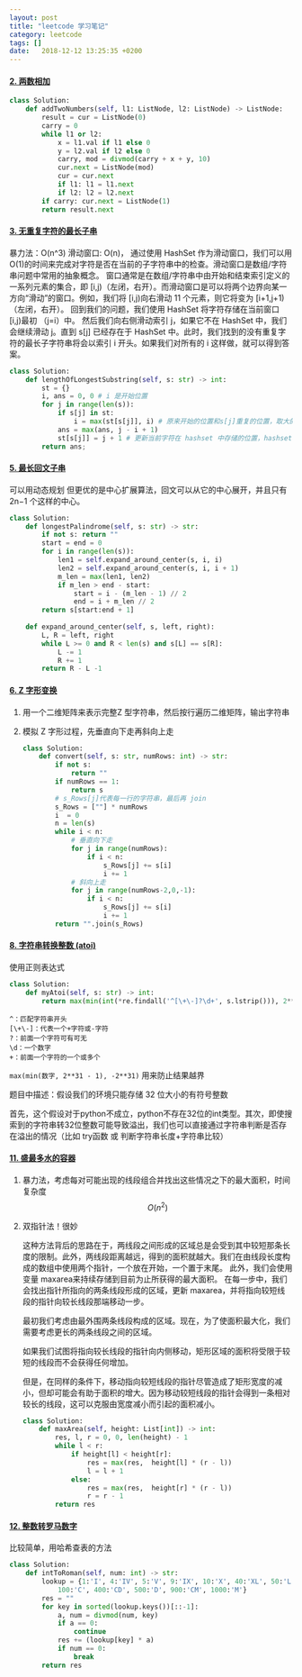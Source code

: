 ```yaml
---
layout: post
title: "leetcode 学习笔记"
category: leetcode
tags: []
date:   2018-12-12 13:25:35 +0200
---
```


#### [2. 两数相加](https://leetcode-cn.com/problems/add-two-numbers/)

```python
class Solution:
    def addTwoNumbers(self, l1: ListNode, l2: ListNode) -> ListNode:
        result = cur = ListNode(0)
        carry = 0
        while l1 or l2:
            x = l1.val if l1 else 0
            y = l2.val if l2 else 0
            carry, mod = divmod(carry + x + y, 10)
            cur.next = ListNode(mod)
            cur = cur.next
            if l1: l1 = l1.next
            if l2: l2 = l2.next
        if carry: cur.next = ListNode(1)
        return result.next
```

#### [3. 无重复字符的最长子串](https://leetcode-cn.com/problems/longest-substring-without-repeating-characters/)
暴力法：O(n^3)
滑动窗口: O(n)， 通过使用 HashSet 作为滑动窗口，我们可以用O(1)的时间来完成对字符是否在当前的子字符串中的检查。滑动窗口是数组/字符串问题中常用的抽象概念。 窗口通常是在数组/字符串中由开始和结束索引定义的一系列元素的集合，即 [i,j)（左闭，右开）。而滑动窗口是可以将两个边界向某一方向“滑动”的窗口。例如，我们将 [i,j)向右滑动 11 个元素，则它将变为 [i+1,j+1)（左闭，右开）。
回到我们的问题，我们使用 HashSet 将字符存储在当前窗口 [i,j)最初 （j=i）中。 然后我们向右侧滑动索引 j，如果它不在 HashSet 中，我们会继续滑动 j。直到 s[j] 已经存在于 HashSet 中。此时，我们找到的没有重复字符的最长子字符串将会以索引 i 开头。如果我们对所有的 i 这样做，就可以得到答案。
```python
class Solution:
    def lengthOfLongestSubstring(self, s: str) -> int:
        st = {}
        i, ans = 0, 0 # i 是开始位置
        for j in range(len(s)):
            if s[j] in st:
                i = max(st[s[j]], i) # 原来开始的位置和s[j]重复的位置，取大的那个
            ans = max(ans, j - i + 1)
            st[s[j]] = j + 1 # 更新当前字符在 hashset 中存储的位置，hashset 存储了一个窗口中字符的位置
        return ans;
```

#### [5. 最长回文子串](https://leetcode-cn.com/problems/longest-palindromic-substring/)
可以用动态规划
但更优的是中心扩展算法，回文可以从它的中心展开，并且只有 2n−1 个这样的中心。

```python
class Solution:
    def longestPalindrome(self, s: str) -> str:
        if not s: return ""
        start = end = 0
        for i in range(len(s)):
            len1 = self.expand_around_center(s, i, i)
            len2 = self.expand_around_center(s, i, i + 1)
            m_len = max(len1, len2)
            if m_len > end - start:
                start = i - (m_len - 1) // 2
                end = i + m_len // 2
        return s[start:end + 1]
    
    def expand_around_center(self, s, left, right):
        L, R = left, right
        while L >= 0 and R < len(s) and s[L] == s[R]:
            L -= 1
            R += 1
        return R - L -1
```

#### [6. Z 字形变换](https://leetcode-cn.com/problems/zigzag-conversion/)

1. 用一个二维矩阵来表示完整Z 型字符串，然后按行遍历二维矩阵，输出字符串

2. 模拟 Z 字形过程，先垂直向下走再斜向上走

   ```python
   class Solution:
       def convert(self, s: str, numRows: int) -> str:
           if not s:
               return ""
           if numRows == 1:
               return s
           # s_Rows[j]代表每一行的字符串，最后再 join
           s_Rows = [""] * numRows
           i  = 0
           n = len(s)
           while i < n:
               # 垂直向下走
               for j in range(numRows):
                   if i < n:
                       s_Rows[j] += s[i]
                       i += 1
               # 斜向上走
               for j in range(numRows-2,0,-1):
                   if i < n:
                       s_Rows[j] += s[i]
                       i += 1
           return "".join(s_Rows)
   ```

#### [8. 字符串转换整数 (atoi)](https://leetcode-cn.com/problems/string-to-integer-atoi/)

使用正则表达式

```python
class Solution:
    def myAtoi(self, s: str) -> int:
        return max(min(int(*re.findall('^[\+\-]?\d+', s.lstrip())), 2**31 - 1), -2**31)
```

```
^：匹配字符串开头
[\+\-]：代表一个+字符或-字符
?：前面一个字符可有可无
\d：一个数字
+：前面一个字符的一个或多个
```

`max(min(数字, 2**31 - 1), -2**31)` 用来防止结果越界

题目中描述：假设我们的环境只能存储 32 位大小的有符号整数

首先，这个假设对于python不成立，python不存在32位的int类型。其次，即使搜索到的字符串转32位整数可能导致溢出，我们也可以直接通过字符串判断是否存在溢出的情况（比如 try函数 或 判断字符串长度+字符串比较）

#### [11. 盛最多水的容器](https://leetcode-cn.com/problems/container-with-most-water/)

1. 暴力法，考虑每对可能出现的线段组合并找出这些情况之下的最大面积，时间复杂度 $$O(n^2)$$ 

2. 双指针法！很妙

   这种方法背后的思路在于，两线段之间形成的区域总是会受到其中较短那条长度的限制。此外，两线段距离越远，得到的面积就越大。我们在由线段长度构成的数组中使用两个指针，一个放在开始，一个置于末尾。 此外，我们会使用变量 maxarea来持续存储到目前为止所获得的最大面积。 在每一步中，我们会找出指针所指向的两条线段形成的区域，更新 maxarea，并将指向较短线段的指针向较长线段那端移动一步。

   最初我们考虑由最外围两条线段构成的区域。现在，为了使面积最大化，我们需要考虑更长的两条线段之间的区域。

   如果我们试图将指向较长线段的指针向内侧移动，矩形区域的面积将受限于较短的线段而不会获得任何增加。

   但是，在同样的条件下，移动指向较短线段的指针尽管造成了矩形宽度的减小，但却可能会有助于面积的增大。因为移动较短线段的指针会得到一条相对较长的线段，这可以克服由宽度减小而引起的面积减小。

   ```python
   class Solution:
       def maxArea(self, height: List[int]) -> int:
           res, l, r = 0, 0, len(height) - 1
           while l < r: 
               if height[l] < height[r]:
                   res = max(res,  height[l] * (r - l))
                   l = l + 1
               else:
                   res = max(res,  height[r] * (r - l))
                   r = r - 1
           return res
   ```

#### [12. 整数转罗马数字](https://leetcode-cn.com/problems/integer-to-roman/)

比较简单，用哈希查表的方法

```python
class Solution:
    def intToRoman(self, num: int) -> str:
        lookup = {1:'I', 4:'IV', 5:'V', 9:'IX', 10:'X', 40:'XL', 50:'L', 90:'XC',
            100:'C', 400:'CD', 500:'D', 900:'CM', 1000:'M'}
        res = ""
        for key in sorted(lookup.keys())[::-1]:
            a, num = divmod(num, key)
            if a == 0:
                continue
            res += (lookup[key] * a)
            if num == 0:
                break
        return res
```

